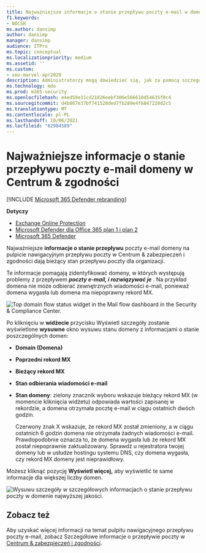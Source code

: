 ```yaml
---
title: Najważniejsze informacje o stanie przepływu poczty e-mail w domenie na pulpicie nawigacyjnym przepływu poczty
f1.keywords:
- NOCSH
ms.author: dansimp
author: dansimp
manager: dansimp
audience: ITPro
ms.topic: conceptual
ms.localizationpriority: medium
ms.assetid: ''
ms.custom:
- seo-marvel-apr2020
description: Administratorzy mogą dowiedzieć się, jak za pomocą szczegółowych informacji o stanie przepływu poczty e-mail w panelu przepływu poczty e-mail w Centrum zabezpieczeń & zgodności rozwiązywać problemy z przepływem poczty e-mail związane z rekordami MX.
ms.technology: mdo
ms.prod: m365-security
ms.openlocfilehash: e4ed59e31cd21826eebf306e566610d54635f0c4
ms.sourcegitcommit: d4b867e37bf741528ded7fb289e4f6847228d2c5
ms.translationtype: MT
ms.contentlocale: pl-PL
ms.lasthandoff: 10/06/2021
ms.locfileid: "62984589"
---
```

# <a name="top-domain-mail-flow-status-insight-in-the-security--compliance-center"></a>Najważniejsze informacje o stanie przepływu poczty e-mail domeny w Centrum & zgodności

[!INCLUDE [Microsoft 365 Defender rebranding](../includes/microsoft-defender-for-office.md)]

**Dotyczy**
- [Exchange Online Protection](exchange-online-protection-overview.md)
- [Microsoft Defender dla Office 365 plan 1 i plan 2](defender-for-office-365.md)
- [Microsoft 365 Defender](../defender/microsoft-365-defender.md)

Najważniejsze **informacje o stanie przepływu** poczty e-mail domeny na pulpicie [](https://protection.office.com) nawigacyjnym przepływu poczty w Centrum & zabezpieczeń i zgodności dają bieżący stan przepływu poczty dla organizacji.[](mail-flow-insights-v2.md)

Te informacje pomagają zidentyfikować domeny, w których występują problemy z przepływem ***poczty e-mail, i rozwiązywać je*** . Na przykład domena nie może odbierać zewnętrznych wiadomości e-mail, ponieważ domena wygasła lub domena ma niepoprawny rekord MX.

![Top domain flow status widget in the Mail flow dashboard in the Security & Compliance Center.](../../media/mfi-top-domain-mail-flow-status-widget.png)

Po kliknięciu w **widżecie** przycisku Wyświetl szczegóły zostanie wyświetlone **wysuwne** okno wysuwu stanu domeny z informacjami o stanie poszczególnych domen:

- **Domain (Domena)**
- **Poprzedni rekord MX**
- **Bieżący rekord MX**
- **Stan odbierania wiadomości e-mail**
- **Stan domeny**: zielony znacznik wyboru wskazuje bieżący rekord MX (w momencie kliknięcia widżetu) odpowiada wartości zapisanej w rekordzie, a domena otrzymała pocztę e-mail w ciągu ostatnich dwóch godzin.

  Czerwony znak X wskazuje, że rekord MX został zmieniony, a w ciągu ostatnich 6 godzin domena nie otrzymała żadnych wiadomości e-mail. Prawdopodobnie oznacza to, że domena wygasła lub że rekord MX został niepoprawnie zaktualizowany. Sprawdź u rejestratora twojej domeny lub w usłudze hostingu systemu DNS, czy domena wygasła, czy rekord MX domeny jest nieprawidłowy.

Możesz kliknąć pozycję **Wyświetl więcej,** aby wyświetlić te same informacje dla większej liczby domen.

![Wysuwu szczegóły w szczegółowych informacjach o stanie przepływu poczty w domenie najwyższej jakości.](../../media/mfi-top-domain-mail-flow-status-view-details.png)

## <a name="see-also"></a>Zobacz też

Aby uzyskać więcej informacji na temat pulpitu nawigacyjnego przepływu poczty e-mail, zobacz Szczegółowe informacje o przepływie poczty w [Centrum & zabezpieczeń i zgodności](mail-flow-insights-v2.md).
